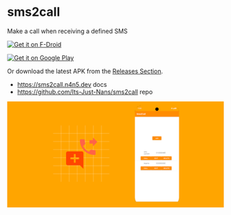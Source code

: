 # sms2call

Make a call when receiving a defined SMS

[<img src="https://fdroid.gitlab.io/artwork/badge/get-it-on.png"
     alt="Get it on F-Droid"
     height="80" />](https://f-droid.org/packages/dev.n4n5.sms2call/)

[<img src="https://play.google.com/intl/en_us/badges/images/generic/en-play-badge.png"
     alt="Get it on Google Play"
     height="80" />](https://play.google.com/store/apps/details?id=dev.n4n5.sms2call)

Or download the latest APK from the [Releases Section](https://github.com/Its-Just-Nans/sms2call/releases/latest).

- <https://sms2call.n4n5.dev> docs
- <https://github.com/Its-Just-Nans/sms2call> repo

![Cover](./docs/src/images/cover.png)
